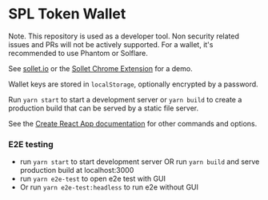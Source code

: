 # SPL Token Wallet

Note. This repository is used as a developer tool. Non security related issues and PRs will not be actively supported. For a wallet, it's recommended to use Phantom or Solflare.

See [sollet.io](https://www.sollet.io) or the [Sollet Chrome Extension](https://chrome.google.com/webstore/detail/sollet/fhmfendgdocmcbmfikdcogofphimnkno) for a demo.

Wallet keys are stored in `localStorage`, optionally encrypted by a password.

Run `yarn start` to start a development server or `yarn build` to create a production build that can be served by a static file server.

See the [Create React App documentation](https://facebook.github.io/create-react-app/docs/getting-started) for other commands and options.

### E2E testing

* run `yarn start` to start development server OR run `yarn build` and serve production build at localhost:3000
* run `yarn e2e-test` to open e2e test with GUI
* Or run `yarn e2e-test:headless` to run e2e without GUI
